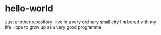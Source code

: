 # hello-world
Just another reposltory
 I live in a very ordinary small city
I'm bored with my life
Hope to grow up as a very good programme
